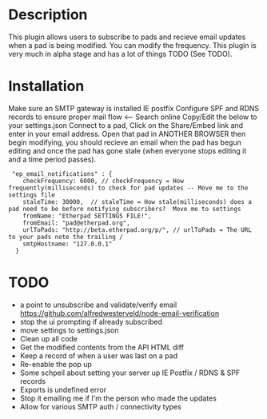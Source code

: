 # Description
This plugin allows users to subscribe to pads and recieve email updates when a pad is being modified.  You can modify the frequency.  This plugin is very much in alpha stage and has a lot of things TODO (See TODO).

# Installation
Make sure an SMTP gateway is installed IE postfix
Configure SPF and RDNS records to ensure proper mail flow <-- Search online
Copy/Edit the below to your settings.json
Connect to a pad, Click on the Share/Embed link and enter in your email address.
Open that pad in ANOTHER BROWSER then begin modifying, you should recieve an email when the pad has begun editing and once the pad has gone stale (when everyone stops editing it and a time period passes).

```
 "ep_email_notifications" : {
    checkFrequency: 6000, // checkFrequency = How frequently(milliseconds) to check for pad updates -- Move me to the settings file
    staleTime: 30000,  // staleTime = How stale(milliseconds) does a pad need to be before notifying subscribers?  Move me to settings
    fromName: "Etherpad SETTINGS FILE!",
    fromEmail: "pad@etherpad.org",
    urlToPads: "http://beta.etherpad.org/p/", // urlToPads = The URL to your pads note the trailing /
    smtpHostname: "127.0.0.1"
  }
```

# TODO

* a point to unsubscribe and validate/verify email https://github.com/alfredwesterveld/node-email-verification
* stop the ui prompting if already subscribed
* move settings to settings.json
* Clean up all code
* Get the modified contents from the API HTML diff
* Keep a record of when a user was last on a pad
* Re-enable the pop up 
* Some schpeil about setting your server up IE Postfix / RDNS & SPF records
* Exports is undefined error
* Stop it emailing me if I'm the person who made the updates
* Allow for various SMTP auth / connectivity types
